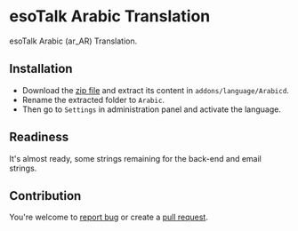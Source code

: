 # esoTalk Arabic Translation

esoTalk Arabic (ar_AR) Translation.

## Installation

- Download the [zip file](https://github.com/AAlakkad/esoTalk-Arabic-Translation/archive/master.zip) and extract its content in `addons/language/Arabicd`.
- Rename the extracted folder to `Arabic`.
- Then go to `Settings` in administration panel and activate the language.

## Readiness

It's almost ready, some strings remaining for the back-end and email strings.

## Contribution

You're welcome to [report bug](https://github.com/AAlakkad/esoTalk-Arabic-Translation/issues) or create a [pull request](https://github.com/AAlakkad/esoTalk-Arabic-Translation/pulls).
